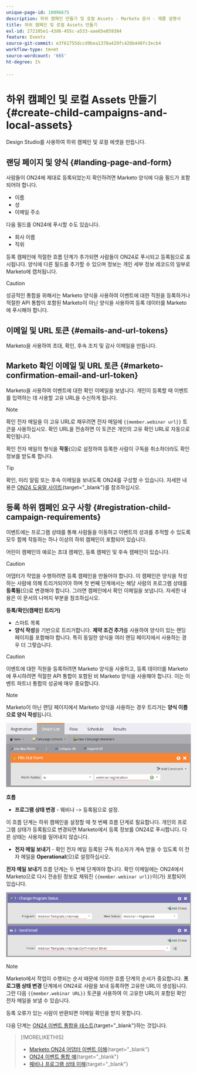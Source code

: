 ```yaml
---
unique-page-id: 10096675
description: 하위 캠페인 만들기 및 로컬 Assets - Marketo 문서 - 제품 설명서
title: 하위 캠페인 및 로컬 Assets 만들기
exl-id: 272105e1-43d6-455c-a533-aae65e859384
feature: Events
source-git-commit: e3f61755dccd9bea1378a429fc428b440fc3ecb4
workflow-type: tm+mt
source-wordcount: '665'
ht-degree: 1%

---
```


# 하위 캠페인 및 로컬 Assets 만들기 {#create-child-campaigns-and-local-assets}

Design Studio를 사용하여 하위 캠페인 및 로컬 에셋을 만듭니다.

## 랜딩 페이지 및 양식 {#landing-page-and-form}

사람들이 ON24에 제대로 등록되었는지 확인하려면 Marketo 양식에 다음 필드가 포함되어야 합니다.

* 이름
* 성
* 이메일 주소

다음 필드를 ON24에 푸시할 수도 있습니다.

* 회사 이름
* 직위

등록 캠페인에 적절한 흐름 단계가 추가되면 사람들이 ON24로 푸시되고 등록됨으로 표시됩니다. 양식에 다른 필드를 추가할 수 있으며 정보는 개인 세부 정보 레코드의 일부로 Marketo에 캡처됩니다.

>[!CAUTION]
>
>성공적인 통합을 위해서는 Marketo 양식을 사용하여 이벤트에 대한 직원을 등록하거나 적절한 API 통합이 포함된 Marketo이 아닌 양식을 사용하여 등록 데이터를 Marketo에 푸시해야 합니다.

## 이메일 및 URL 토큰 {#emails-and-url-tokens}

Marketo을 사용하여 초대, 확인, 후속 조치 및 감사 이메일을 만듭니다.

## Marketo 확인 이메일 및 URL 토큰 {#marketo-confirmation-email-and-url-token}

Marketo을 사용하여 이벤트에 대한 확인 이메일을 보냅니다. 개인이 등록할 때 이벤트를 입력하는 데 사용할 고유 URL을 수신하게 됩니다.

>[!NOTE]
>
>확인 전자 메일을 이 고유 URL로 채우려면 전자 메일에 `{{member.webinar url}}` 토큰을 사용하십시오. 확인 URL을 전송하면 이 토큰은 개인의 고유 확인 URL로 자동으로 확인됩니다.
>
>확인 전자 메일의 형식을 **작동**(으)로 설정하여 등록한 사람이 구독을 취소하더라도 확인 정보를 받도록 합니다.

>[!TIP]
>
>확인, 미리 알림 또는 후속 이메일을 보내도록 ON24를 구성할 수 있습니다. 자세한 내용은 [ON24 도움말 사이트](https://support.on24.com/hc/en-us/categories/26127314569115-Webcast-Elite){target="_blank"}를 참조하십시오.

## 등록 하위 캠페인 요구 사항 {#registration-child-campaign-requirements}

이벤트에는 프로그램 상태를 통해 사람들을 이동하고 이벤트의 성과를 추적할 수 있도록 모두 함께 작동하는 하나 이상의 하위 캠페인이 포함되어 있습니다.

어린이 캠페인의 예로는 초대 캠페인, 등록 캠페인 및 후속 캠페인이 있습니다.

>[!CAUTION]
>
>어댑터가 작업을 수행하려면 등록 캠페인을 만들어야 합니다. 이 캠페인은 양식을 작성하는 사람에 의해 트리거되어야 하며 첫 번째 단계에서는 해당 사람의 프로그램 상태를 **등록됨**(으)로 변경해야 합니다. 그러면 캠페인에서 확인 이메일을 보냅니다. 자세한 내용은 이 문서의 나머지 부분을 참조하십시오.

**등록/확인(캠페인 트리거)**

* 스마트 목록
* **양식 작성**&#x200B;을 기반으로 트리거합니다. **제약 조건 추가**&#x200B;를 사용하여 양식이 있는 랜딩 페이지를 포함해야 합니다. 특히 동일한 양식을 여러 랜딩 페이지에서 사용하는 경우 더 그렇습니다.

>[!CAUTION]
>
>이벤트에 대한 직원을 등록하려면 Marketo 양식을 사용하고, 등록 데이터를 Marketo에 푸시하려면 적절한 API 통합이 포함된 비 Marketo 양식을 사용해야 합니다. 이는 이벤트 파트너 통합의 성공에 매우 중요합니다.

>[!NOTE]
>
>Marketo이 아닌 랜딩 페이지에서 Marketo 양식을 사용하는 경우 트리거는 **양식 이름으로 양식 작성**&#x200B;됩니다.

![](assets/image2015-12-22-15-3a20-3a51.png)

**흐름**

* **프로그램 상태 변경** - 웨비나 -> 등록됨으로 설정.

이 흐름 단계는 하위 캠페인을 설정할 때 첫 번째 흐름 단계로 필요합니다. 개인의 프로그램 상태가 등록됨으로 변경되면 Marketo에서 등록 정보를 ON24로 푸시합니다. 다른 상태는 사용자를 밀어내지 않습니다.

* **전자 메일 보내기** - 확인 전자 메일 등록된 구독 취소자가 계속 받을 수 있도록 이 전자 메일을 **Operational**(으)로 설정하십시오.

**전자 메일 보내기** 흐름 단계는 두 번째 단계여야 합니다. 확인 이메일에는 ON24에서 Marketo으로 다시 전송된 정보로 채워진 `{{member.webinar url}}`이(가) 포함되어 있습니다.

![](assets/image2015-12-22-15-3a29-3a50.png)

>[!NOTE]
>
>Marketo에서 작업이 수행되는 순서 때문에 이러한 흐름 단계의 순서가 중요합니다. **프로그램 상태 변경** 단계에서 ON24로 사람을 보내 등록하면 고유한 URL이 생성됩니다. 그런 다음 `{{member.webinar URL}}` 토큰을 사용하여 이 고유한 URL이 포함된 확인 전자 메일을 보낼 수 있습니다.
>
>등록 오류가 있는 사람이 반환되면 이메일 확인을 받지 못합니다.

다음 단계는 [ON24 이벤트 통합을 테스트](/help/marketo/product-docs/demand-generation/events/create-an-event/create-an-event-with-the-marketo-on24-adapter/test-your-on24-event-integration.md){target="_blank"}하는 것입니다.

>[!MORELIKETHIS]
>
>* [Marketo ON24 어댑터 이벤트 이해](/help/marketo/product-docs/demand-generation/events/create-an-event/create-an-event-with-the-marketo-on24-adapter/understanding-marketo-on24-adapter-events.md){target="_blank"}
>* [ON24 이벤트 통합 예](/help/marketo/product-docs/demand-generation/events/create-an-event/create-an-event-with-the-marketo-on24-adapter/example-on24-event-integration.md){target="_blank"}
>* [웨비나 프로그램 상태 이해](/help/marketo/product-docs/demand-generation/events/create-an-event/create-an-event-with-the-marketo-on24-adapter/understanding-webinar-program-statuses.md){target="_blank"}
